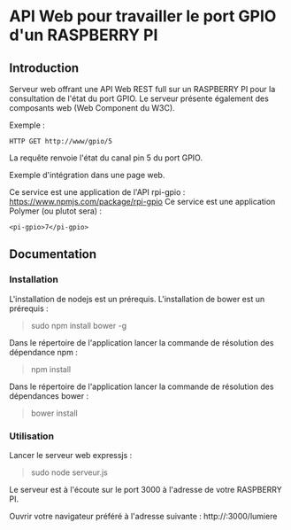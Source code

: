 API Web pour travailler le port GPIO d'un RASPBERRY PI
======================================================

Introduction
------------

Serveur web offrant une API Web REST full sur un RASPBERRY PI pour la consultation de l'état du port GPIO. Le serveur présente également des composants web (Web Component du W3C).

Exemple : 

    HTTP GET http://www/gpio/5

La requête renvoie l'état du canal pin 5 du port GPIO.

Exemple d'intégration dans une page web.

Ce service est une application de l'API rpi-gpio : https://www.npmjs.com/package/rpi-gpio
Ce service est une application Polymer (ou plutot sera) : 

    <pi-gpio>7</pi-gpio>
 

Documentation
-------------

### Installation

L'installation de nodejs est un prérequis.
L'installation de bower est un prérequis :
> sudo npm install bower -g

Dans le répertoire de l'application lancer la commande de résolution des dépendance npm : 
> npm install

Dans le répertoire de l'application lancer la commande de résolution des dépendances bower : 
> bower install

### Utilisation

Lancer le serveur web expressjs : 
> sudo node serveur.js

Le serveur est à l'écoute sur le port 3000 à l'adresse de votre RASPBERRY PI.

Ouvrir votre navigateur préféré à l'adresse suivante : http://<addresse-ip-pi>:3000/lumiere

